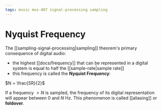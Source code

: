 ```yaml
---
tags: music mus-407 signal-processing sampling
---
```


# Nyquist Frequency

The [[sampling-signal-processing|sampling]] theorem's primary consequence of digital audio:

- the highest [[docs/frequency]] that can be represented in a digital system is equal to half the [[sample-rate|sample rate]]
- this frequency is called the **Nyquist Frequency**:

$N = \frac{SR}{2}$

If a frequency $> N$ is sampled, the frequency of its digital representation will appear between 0 and $N$ Hz. This phenomenon is called [[aliasing]] or **foldover**.
